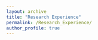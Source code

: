 ```yaml
---
layout: archive
title: "Research Experience"
permalink: /Research_Experience/
author_profile: true
---
```

<!-- 
## At Xiamen University (From 2021 to Now)

### * A Formal Control Framework of Autonomous Vehicle for Signal Temporal Logic Tasks and Obstacle Avoidance
This research topic revolves around the development of a controller framework for signal temporal logic (STL) tasks incorporating obstacle avoidance. In this study, we successfully formulated and addressed a motion planning problem that encompasses both STL goal-reaching and obstacle avoidance objectives. We achieved this by integrating control barrier function (CBF) and artificial potential field methods. 

For more details, please refer to the published paper by clicking this [link](https://ieeexplore.ieee.org/abstract/document/10144389). 


### * Online-tuning Control Barrier Function Approach for Signal Temporal Logic Tasks and Unknown Obstacle Avoidance
This research topic centers around the development of a CBF online parameter tuning method. 
The primary objective of this work is to construct an online control barrier function that improves system performance in the presence of unknown environments, system inaccuracies, or delays, with the aim of achieving STL tasks. 
Additionally, the concept behind this research has enhanced the performance of the system described in the first topic.
To validate the effectiveness of our proposed CBF parameter update algorithm, we have successfully implemented it in ROS/Gazebo within the PX4 firmware. Please click this [link](https://github.com/hzy-ui/ROS_APF_CBF) for the details of the semi-physical simulation.
Furthermore, we have implemented this algorithm on UAVs in our laboratory, enabling real-world experimentation and evaluation
Please click this [link](https://github.com/hzy-ui/APF_CBF_EXPERIMENT) for the details of physical experiments and videos of this work.

### * Project 1 (Motion planning of UAV in GPS-denying environment)
We developed a motion planning approach for UAVs operating in GPS-denied environments, relying on UWB signals to determine the UAV's position. My role involves coding and debugging the motion planning control algorithm based on these UWB signals.

<video style="width: 60%; height: auto;" controls>
  <source src="../images/Research Experience/competition.mp4" type="video/mp4">
  您的浏览器不支持视频播放。
</video>

Successful Test! (I am testing the UAV)

## At Qingdao University (From 2018 to 2021)
During my undergraduate studies, I had the privilege of working and collaborating with researchers at the [Institute for Future (IFF)](https://iff.qdu.edu.cn/index.htm#), led by Prof. [Shuzhi Sam Ge](https://cde.nus.edu.sg/ece/staff/ge-shuzhi-sam/). 
Moreover, the lab's advanced equipment, including robotic arms, 3D printers, AR/VR systems, drones, and SLAM robots, provided me with a remarkable opportunity for interdisciplinary learning. 
Those invaluable experiences allowed me to delve into the realms of robot control and machine learning, significantly enhancing my programming and English communication skills. 
Overall, those unique experiences ignited my enthusiasm for scientific research.

### * Project 1 
To address the factory's cloth transportation needs, we successfully developed autonomous guided vehicles (AGVs) that efficiently transported materials to different stations. 
My primary responsibility in this project was to develop and debug the control algorithm based on sensing data, ensuring the smooth operation of the AGVs along a magnetic track.

为解决服装厂运送物料的需求，我们自主研发了一种自主无人运货小车（AGV），其能够实现不同输送点的物料有效运输。
我主要负责基Aduino的PID算法的编写和小车的调试，最终实现小车沿磁轨的高效稳定运行。

<img src="../images/Research Experience/AGV.jpg" alt="This is an alt text." style="width:500px;height:300px;">


### * Project 2
We have designed an elevator climbing robot specifically aimed at detecting the misalignment of the guiderail. 
Additionally, we have developed effective methods for detecting misalignments using the robot.

我们自主研发并改进了一种电梯导轨爬行机器人，基于此机器人，我们研发了一种电梯导轨质量检测方法。

<img src="../images/Research Experience/Elevator climbing.jpg" alt="This is an alt text." style="width:500px;height:200px;">

For details:

[1] A. Nemati, D. Zhao, S. S. Ge, **Z. Huang**, and F. Gholami, “[An elevator guide rail quality detection device and method](https://patents.google.com/patent/CN111170121A/zh?oq=CN111170121A),” China Patent, CN111170121A.

 阿里纳玛提, 赵东杰, 葛树志, **黄致远**, 法里纳兹·戈拉米.	一种电梯导轨质量检测装置和方法.申请公布号：CN111170121A.

[2] A. Nemati, D. Zhao, C. Sun, F. Gholami, **Z. Huang**, and Z. Gong, “[A device and method for detecting the distortion of single elevator guide rail](https://patents.google.com/patent/CN114018172A/zh?oq=CN114018172A),” CN114018172A

阿里纳玛提, 赵东杰, 孙常亮, 法里纳兹·戈拉米, **黄致远**, 宫兆隆. 一种单电梯导轨扭曲变形的检测装置和方法. 申请公布号：CN114018172A.

### * Project 3
We design a SLAM robot for efficient indoor mapping by rotation of its Lidar sensor.

For details:

[1] A. Nemati, D. Zhao, S. S. Ge, **Z. Huang**, and F. Gholami, “[A SLAM robot with rotating Lidar for indoor mapping and localization](https://patents.google.com/patent/CN111251271B/zh?oq=CN111251271B),” China Patent, CN111251271B.

阿里纳玛提, 赵东杰, 葛树志, **黄致远**, 法里纳兹·戈拉米.	一种旋转激光雷达及室内地图构建和定位的SLAM机器人.申请公布号：CN111251271B.

### * Project 4
Based on the STC89S52 microcontroller, we design a dormitory smart anti-theft and fire alarm system by integrating microcontroller and sensor technologies.
The system achieves alarm functionality by detecting indoor smoke levels and human presence signals, continuously recording entries and exits, and providing a door lock reminder when no one is inside. 
The system is composed of the microcontroller core, smoke detection module, human presence detection module, LCD display module, alarm indicator module, and counter module. Through microcontroller control, each module is effectively integrated to achieve the intended functionality. 
I am the leader of the desinger team and in responsible for hardware system debugging and software C coding.

<img src="../images/Research Experience/microcontroller.jpg" alt="This is an alt text." style="width:700px;height:300px;">

For details:


[Download file](https://hzy-ui.github.io/zhiyuan-huang.github.io/files/paper1.pdf)


### Acknowledgement
I would like to express my sincere gratitude to the supervisors and collaborators during my time at the IFF. In particular, I would like to extend my special thanks to Dr. [Alireza Nemati](https://www.linkedin.com/in/alireza-nemati-8116b390/), Prof. [Yinhua Liu](https://ieeexplore.ieee.org/author/37088988810), Prof. [Dongjie zhao](https://iff.qdu.edu.cn/info/1046/1082.htm), and Prof. [Wanyue Jiang](https://iff.qdu.edu.cn/info/1046/1081.htm). 

I would also like to extend my heartfelt appreciation to the professors from the School of Automation at QDU, particularly Prof. [Jihui Zhang](https://ieeexplore.ieee.org/author/37281465500), Prof. [Lin Zhao](https://ieeexplore.ieee.org/author/37089267176), Prof. [Zhijian Ji](https://www.researchgate.net/profile/Zhijian-Ji), and Prof. [Zhongsheng Hou](https://en-assc.qdu.edu.cn/info/1022/1007.htm). Their unwavering support and guidance have been invaluable to me throughout my academic journey, starting from my bachelor's degree and continuing to the present day. 
 -->

